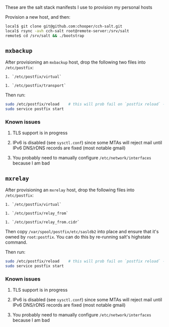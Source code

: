 These are the salt stack manifests I use to provision my personal hosts

Provision a new host, and then:

```bash
local$ git clone git@github.com:chooper/cch-salt.git
local$ rsync -avh cch-salt root@remote-server:/srv/salt
remote$ cd /srv/salt && ./bootstrap
```

## `mxbackup`

After provisioning an `mxbackup` host, drop the following two files into
`/etc/postfix`:

	1. `/etc/postfix/virtual`

	1. `/etc/postfix/transport`

Then run:

```bash
sudo /etc/postfix/reload	# this will prob fail on `postfix reload` - that's OK
sudo service postfix start
```

### Known issues

1. TLS support is in progress

1. IPv6 is disabled (see `sysctl.conf`) since some MTAs will reject mail until
   IPv6 DNS/rDNS records are fixed (most notable gmail)

1. You probably need to manually configure `/etc/network/interfaces` because I
   am bad

## `mxrelay`

After provisioning an `mxrelay` host, drop the following files into
`/etc/postfix`:

	1. `/etc/postfix/virtual`

	1. `/etc/postfix/relay_from`

	1. `/etc/postfix/relay_from.cidr`

Then copy `/var/spool/postfix/etc/sasldb2` into place and ensure that it's
owned by `root:postfix`. You can do this by re-running salt's highstate
command.

Then run:

```bash
sudo /etc/postfix/reload	# this will prob fail on `postfix reload` - that's OK
sudo service postfix start
```

### Known issues

1. TLS support is in progress

1. IPv6 is disabled (see `sysctl.conf`) since some MTAs will reject mail until
   IPv6 DNS/rDNS records are fixed (most notable gmail)

1. You probably need to manually configure `/etc/network/interfaces` because I
   am bad

